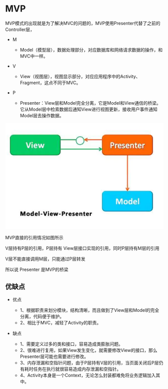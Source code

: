 # MVP

MVP模式的出现就是为了解决MVC的问题的，MVP使用Presenter代替了之前的Controller层，

* M
  * Model（模型层），数据处理部分，对应数据库和网络请求数据的操作，和MVC中一样。

* V
  * View（视图层），视图显示部分，对应应用程序中的Activity、Fragment，这点不同于MVC。

* P
  * Presenter：View层和Model完全分离，它是Model和View通信的桥梁。它从Model层中检索数据后通知View进行视图更新，接收用户事件通知Model层去操作数据。




![images](mvp.png)

MVP直接的引用情况如图所示

V层持有P层的引用，P层持有 View层接口实现的引用，同时P层持有M层的引用

V层不能直接调用M层，只能通过P层转发

所以说 Presenter 是MVP的桥梁

## 优缺点

* 优点
  * 1、根据职责来划分模块，结构清晰，而且做到了View层和Model的完全分离，代码便于维护。
  * 2、相比于MVC，减轻了Activity的职责。

* 缺点
  * 1、需要定义过多的类和接口，容易造成类膨胀问题。
  * 2、很难进行复用，如果View发生变化，就需要修改View的接口，那么Presenter层可能也需要进行修改。
  * 3、内存泄漏和空指针问题，由于P层持有V层的引用，当页面关闭后P层仍有耗时任务在执行就很容易造成内存泄漏和空指针。
  * 4、Activity本身是一个Context，无论怎么封装都难免将业务逻辑加入其中。